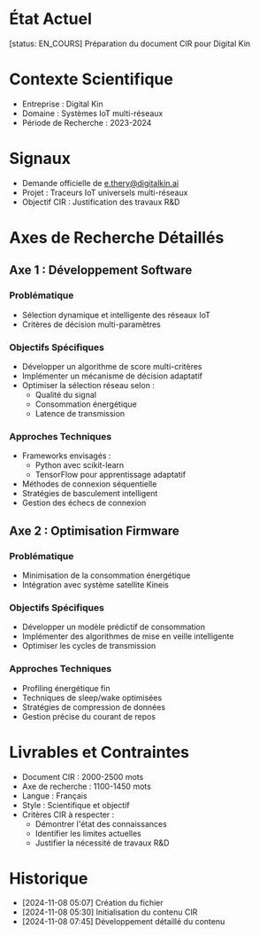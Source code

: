 # État Actuel
[status: EN_COURS]
Préparation du document CIR pour Digital Kin

# Contexte Scientifique
- Entreprise : Digital Kin
- Domaine : Systèmes IoT multi-réseaux
- Période de Recherche : 2023-2024

# Signaux
- Demande officielle de e.thery@digitalkin.ai
- Projet : Traceurs IoT universels multi-réseaux
- Objectif CIR : Justification des travaux R&D

# Axes de Recherche Détaillés

## Axe 1 : Développement Software
### Problématique
- Sélection dynamique et intelligente des réseaux IoT
- Critères de décision multi-paramètres

### Objectifs Spécifiques
- Développer un algorithme de score multi-critères
- Implémenter un mécanisme de décision adaptatif
- Optimiser la sélection réseau selon :
  * Qualité du signal
  * Consommation énergétique
  * Latence de transmission

### Approches Techniques
- Frameworks envisagés :
  * Python avec scikit-learn
  * TensorFlow pour apprentissage adaptatif
- Méthodes de connexion séquentielle
- Stratégies de basculement intelligent
- Gestion des échecs de connexion

## Axe 2 : Optimisation Firmware
### Problématique
- Minimisation de la consommation énergétique
- Intégration avec système satellite Kineis

### Objectifs Spécifiques
- Développer un modèle prédictif de consommation
- Implémenter des algorithmes de mise en veille intelligente
- Optimiser les cycles de transmission

### Approches Techniques
- Profiling énergétique fin
- Techniques de sleep/wake optimisées
- Stratégies de compression de données
- Gestion précise du courant de repos

# Livrables et Contraintes
- Document CIR : 2000-2500 mots
- Axe de recherche : 1100-1450 mots
- Langue : Français
- Style : Scientifique et objectif
- Critères CIR à respecter :
  * Démontrer l'état des connaissances
  * Identifier les limites actuelles
  * Justifier la nécessité de travaux R&D

# Historique
- [2024-11-08 05:07] Création du fichier
- [2024-11-08 05:30] Initialisation du contenu CIR
- [2024-11-08 07:45] Développement détaillé du contenu
